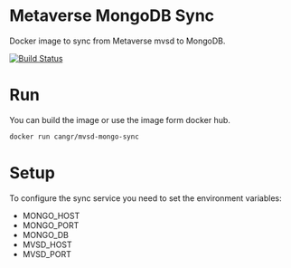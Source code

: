 # Metaverse MongoDB Sync
Docker image to sync from Metaverse mvsd to MongoDB.

[![Build Status](https://travis-ci.org/canguruhh/metaverse-mongo-sync.png?branch=master)](https://travis-ci.org/canguruhh/metaverse-mongo-sync)

# Run
You can build the image or use the image form docker hub.
``` bash
docker run cangr/mvsd-mongo-sync
```

# Setup
To configure the sync service you need to set the environment variables:
- MONGO_HOST
- MONGO_PORT
- MONGO_DB
- MVSD_HOST
- MVSD_PORT
